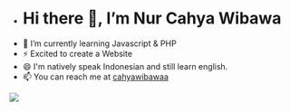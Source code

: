 -   <h1>Hi there 👋, I’m Nur Cahya Wibawa</h1>
-  🔭 I’m currently learning Javascript & PHP
-  ⚡ Excited to create a Website
-  😄 I'm natively speak Indonesian and still learn english.
- 📫 You can reach me at <a href="https://www.instagram.com/cahyawibawaa/">cahyawibawaa</a>

<img src="https://github-readme-stats.vercel.app/api?username=cahyawibawa&&show_icons=true&title_color=ffffff&icon_color=bb2acf&text_color=daf7dc&bg_color=151515">

<!---
cahyawibawa/cahyawibawa is a ✨ special ✨ repository because its `README.md` (this file) appears on your GitHub profile.
You can click the Preview link to take a look at your changes.
--->
